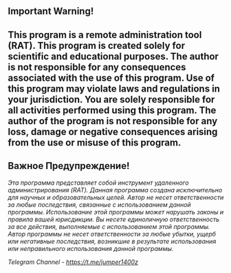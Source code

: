 **Important Warning!**
-----------------------
This program is a remote administration tool (RAT). This program is created solely for scientific and educational purposes. The author is not responsible for any consequences associated with the use of this program.
Use of this program may violate laws and regulations in your jurisdiction. You are solely responsible for all activities performed using this program. The author of the program is not responsible for any loss, damage or negative consequences arising from the use or misuse of this program.
--------------------
**Важное Предупреждение!**
-------------------------
_Эта программа представляет собой инструмент удаленного администрирования (RAT). Данная программа создана исключительно для научных и образовательных целей. Автор не несет ответственности за любые последствия, связанные с использованием данной программы.
Использование этой программы может нарушать законы и правила вашей юрисдикции. Вы несете единоличную ответственность за все действия, выполняемые с использованием этой программы. Автор программы не несет ответственности за любые убытки, ущерб или негативные последствия, возникшие в результате использования или неправильного использования данной программы._

_Telegram Channel - https://t.me/jumper1400z_



